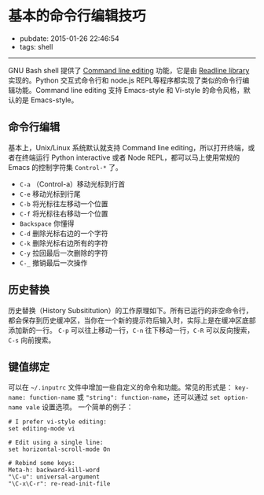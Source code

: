 # 基本的命令行编辑技巧

- pubdate: 2015-01-26 22:46:54
- tags: shell

------

GNU Bash shell 提供了 [Command line editing](https://www.gnu.org/software/bash/manual/html_node/Command-Line-Editing.html) 功能，它是由 [Readline library](http://tiswww.case.edu/php/chet/readline/rltop.html) 实现的。Python 交互式命令行和 node.js REPL等程序都实现了类似的命令行编辑功能。Command line editing 支持 Emacs-style 和 Vi-style 的命令风格，默认的是 Emacs-style。

## 命令行编辑

基本上，Unix/Linux 系统默认就支持 Command line editing，所以打开终端，或者在终端运行 Python interactive 或者 Node REPL，都可以马上使用常规的 Emacs 的控制字符集 `Control-*` 了。

- `C-a` （Control-a）移动光标到行首
- `C-e` 移动光标到行尾
- `C-b` 将光标往左移动一个位置
- `C-f` 将光标往右移动一个位置
- `Backspace` 你懂得
- `C-d` 删除光标右边的一个字符
- `C-k` 删除光标右边所有的字符
- `C-y` 拉回最后一次删除的字符
- `C-_` 撤销最后一次操作

## 历史替换

历史替换（History Subsititution）的工作原理如下。所有已运行的非空命令行，都会保存到历史缓冲区，当你在一个新的提示符后输入时，实际上是在缓冲区底部添加新的一行。
`C-p` 可以往上移动一行，`C-n` 往下移动一行，`C-R` 可以反向搜索， `C-s` 向前搜索。

## 键值绑定

可以在 `~/.inputrc` 文件中增加一些自定义的命令和功能。常见的形式是： `key-name: function-name` 或 `"string": function-name`，还可以通过 `set option-name vale` 设置选项。
一个简单的例子：

    # I prefer vi-style editing:
    set editing-mode vi

    # Edit using a single line:
    set horizontal-scroll-mode On

    # Rebind some keys:
    Meta-h: backward-kill-word
    "\C-u": universal-argument
    "\C-x\C-r": re-read-init-file
